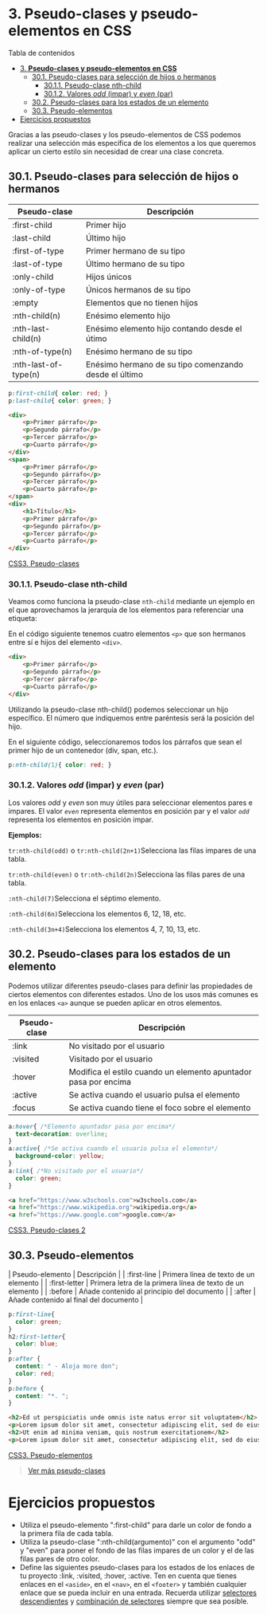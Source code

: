 # 3. **Pseudo-clases y pseudo-elementos en CSS**

Tabla de contenidos

- [3. **Pseudo-clases y pseudo-elementos en CSS**](#3-pseudo-clases-y-pseudo-elementos-en-css)
  - [30.1. Pseudo-clases para selección de hijos o hermanos](#301-pseudo-clases-para-selección-de-hijos-o-hermanos)
    - [30.1.1. Pseudo-clase nth-child](#3011-pseudo-clase-nth-child)
    - [30.1.2. Valores *odd* (impar) y *even* (par)](#3012-valores-odd-impar-y-even-par)
  - [30.2. Pseudo-clases para los estados de un elemento](#302-pseudo-clases-para-los-estados-de-un-elemento)
  - [30.3. Pseudo-elementos](#303-pseudo-elementos)
- [Ejercicios propuestos](#ejercicios-propuestos)

Gracias a las pseudo-clases y los pseudo-elementos de CSS podemos realizar una selección más específica de los elementos a los que queremos aplicar un cierto estilo sin necesidad de crear una clase concreta.

## 30.1. Pseudo-clases para selección de hijos o hermanos

| Pseudo-clase | Descripción |
| --- | --- |
| :first-child | Primer hijo |
| :last-child | Último hijo |
| :first-of-type | Primer hermano de su tipo |
| :last-of-type | Último hermano de su tipo |
| :only-child | Hijos únicos |
| :only-of-type | Únicos hermanos de su tipo |
| :empty | Elementos que no tienen hijos |
| :nth-child(n) | Enésimo elemento hijo |
| :nth-last-child(n) | Enésimo elemento hijo contando desde el útimo |
| :nth-of-type(n) | Enésimo hermano de su tipo |
| :nth-last-of-type(n) | Enésimo hermano de su tipo comenzando desde el último |

```css
p:first-child{ color: red; } 
p:last-child{ color: green; } 
```

```html
<div>
    <p>Primer párrafo</p>
    <p>Segundo párrafo</p>
    <p>Tercer párrafo</p>
    <p>Cuarto párrafo</p>
</div>
<span>
    <p>Primer párrafo</p>
    <p>Segundo párrafo</p>
    <p>Tercer párrafo</p>
    <p>Cuarto párrafo</p>
</span>
<div>
    <h1>Título</h1>
    <p>Primer párrafo</p>
    <p>Segundo párrafo</p>
    <p>Tercer párrafo</p>
    <p>Cuarto párrafo</p>
</div>
```
[CSS3.  Pseudo-clases](https://codepen.io/sergio-rey-personal/pen/MWKbOXQ)

### 30.1.1. Pseudo-clase nth-child

Veamos como funciona la pseudo-clase `nth-child` mediante un ejemplo en el que aprovechamos la jerarquía de los elementos para referenciar una etiqueta:

En el código siguiente tenemos cuatro elementos `<p>` que son hermanos entre sí e hijos del elemento `<div>`.

```html
<div>
    <p>Primer párrafo</p>
    <p>Segundo párrafo</p>
    <p>Tercer párrafo</p>
    <p>Cuarto párrafo</p>
</div>
```

Utilizando la pseudo-clase nth-child() podemos seleccionar un hijo específico. El número que indiquemos entre paréntesis será la posición del hijo.

En el siguiente código, seleccionaremos todos los párrafos que sean el primer hijo de un contenedor (div, span, etc.).

```css
p:nth-child(1){ color: red; }
```

### 30.1.2. Valores *odd* (impar) y *even* (par)

Los valores *odd* y *even* son muy útiles para seleccionar elementos pares e impares. El valor *`even`* representa elementos en posición par y el valor *`odd`* representa los elementos en posición impar.

**Ejemplos:**

`tr:nth-child(odd)` o `tr:nth-child(2n+1)`Selecciona las filas impares de una tabla.

`tr:nth-child(even)` o `tr:nth-child(2n)`Selecciona las filas pares de una tabla.

`:nth-child(7)`Selecciona el séptimo elemento.

`:nth-child(6n)`Selecciona los elementos 6, 12, 18, etc.

`:nth-child(3n+4)`Selecciona los elementos 4, 7, 10, 13, etc.

## 30.2. Pseudo-clases para los estados de un elemento

Podemos utilizar diferentes pseudo-clases para definir las propiedades de ciertos elementos con diferentes estados. Uno de los usos más comunes es en los enlaces `<a>` aunque se pueden aplicar en otros elementos.

| Pseudo-clase | Descripción |
| --- | --- |
| :link | No visitado por el usuario |
| :visited | Visitado por el usuario |
| :hover | Modifica el estilo cuando un elemento apuntador pasa por encima |
| :active | Se activa cuando el usuario pulsa el elemento |
| :focus | Se activa cuando tiene el foco sobre el elemento |

```css
a:hover{ /*Elemento apuntador pasa por encima*/
  text-decoration: overline;
}
a:active{ /*Se activa cuando el usuario pulsa el elemento*/
  background-color: yellow;
}
a:link{ /*No visitado por el usuario*/
  color: green;
}
```

```html
<a href="https://www.w3schools.com">w3schools.com</a>
<a href="https://www.wikipedia.org">wikipedia.org</a>
<a href="https://www.google.com">google.com</a>
```
[CSS3. Pseudo-clases 2](https://codepen.io/sergio-rey-personal/pen/YzwpEMX)

## 30.3. Pseudo-elementos

| Pseudo-elemento | Descripción |
| :first-line | Primera línea de texto de un elemento |
| :first-letter | Primera letra de la primera línea de texto de un elemento |
| :before | Añade contenido al principio del documento |
| :after | Añade contenido al final del documento |

```css
p:first-line{
  color: green;
}
h2:first-letter{
  color: blue;
}
p:after {
  content: " - Aloja more don";
  color: red;
}
p:before {
  content: "*. ";
}
```

```html
<h2>Ed ut perspiciatis unde omnis iste natus error sit voluptatem</h2>
<p>Lorem ipsum dolor sit amet, consectetur adipiscing elit, sed do eiusmod tempor incididunt ut labore et dolore magna aliqua. Ut enim ad minim veniam, quis nostrud exercitation ullamco laboris nisi ut aliquip ex ea commodo consequat. Duis aute irure dolor in reprehenderit in voluptate velit esse cillum dolore eu fugiat nulla pariatur. Excepteur sint occaecat cupidatat non proident, sunt in culpa qui officia deserunt mollit anim id est laborum.</p>
<h2>Ut enim ad minima veniam, quis nostrum exercitationem</h2>
<p>Lorem ipsum dolor sit amet, consectetur adipiscing elit, sed do eiusmod tempor incididunt ut labore et dolore magna aliqua. Ut enim ad minim veniam, quis nostrud exercitation ullamco laboris nisi ut aliquip ex ea commodo consequat. Duis aute irure dolor in reprehenderit in voluptate velit esse cillum dolore eu fugiat nulla pariatur. Excepteur sint occaecat cupidatat non proident, sunt in culpa qui officia deserunt mollit anim id est laborum.</p>
```

[CSS3. Pseudo-elementos](https://codepen.io/sergio-rey-personal/pen/GRoNOaq)

> [Ver más pseudo-clases](https://www.w3schools.com/css/css_pseudo_classes.asp)

# Ejercicios propuestos

-   Utiliza el pseudo-elemento ":first-child" para darle un color de fondo a la primera fila de cada tabla.
-   Utiliza la pseudo-clase ":nth-child(argumento)" con el argumento "odd" y "even" para poner el fondo de las filas impares de un color y el de las filas pares de otro color.
-   Define las siguientes pseudo-clases para los estados de los enlaces de tu proyecto :link, :visited, :hover, :active. Ten en cuenta que tienes enlaces en el `<aside>`, en el `<nav>`, en el `<footer>` y también cualquier enlace que se pueda incluir en una entrada. Recuerda utilizar [selectores descendientes](https://github.com/Sergio-Rey-Personal/DIW/blob/master/UD03_Disenyo_y_maquetacion_web_con_HTML5_y_CSS3/UD03_23_SelectoresCSS.md#35-selector-descendiente) y [combinación de selectores](https://github.com/Sergio-Rey-Personal/DIW/blob/master/UD03_Disenyo_y_maquetacion_web_con_HTML5_y_CSS3/UD03_23_SelectoresCSS.md#36-combinaci%C3%B3n-de-selectores) siempre que sea posible.